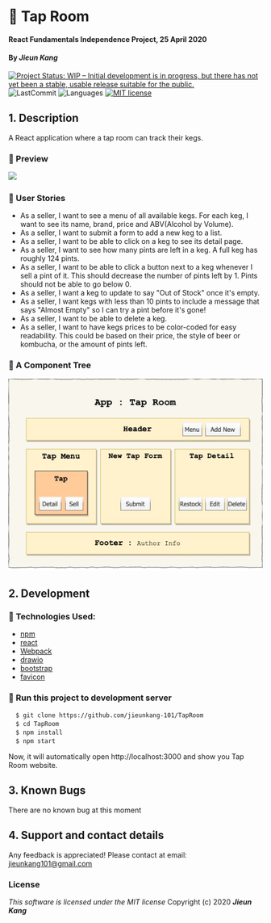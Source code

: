 # :beer: Tap Room

#### React Fundamentals Independence Project, 25 April 2020

#### By **_Jieun Kang_**
[![Project Status: WIP – Initial development is in progress, but there has not yet been a stable, usable release suitable for the public.](https://www.repostatus.org/badges/latest/wip.svg)](https://www.repostatus.org/#wip)
![LastCommit](https://img.shields.io/github/last-commit/jieunkang-101/TapRoom)
![Languages](https://img.shields.io/github/languages/top/jieunkang-101/TapRoom)
[![MIT license](https://img.shields.io/badge/License-MIT-orange.svg)](https://lbesson.mit-license.org/)


## 1. Description
A React application where a tap room can track their kegs.

### :small_orange_diamond: Preview
<img src="src/img/tap-room-screenshot.gif" width="640px" />

### :small_orange_diamond: User Stories
  * As a seller, I want to see a menu of all available kegs. For each keg, I want to see its name, brand, price and ABV(Alcohol by Volume).
  * As a seller, I want to submit a form to add a new keg to a list.
  * As a seller, I want to be able to click on a keg to see its detail page.
  * As a seller, I want to see how many pints are left in a keg. A full keg has roughly 124 pints.
  * As a seller, I want to be able to click a button next to a keg whenever I sell a pint of it. This should decrease the number of pints left by 1. Pints should not be able to go below 0.
  * As a seller, I want a keg to update to say "Out of Stock" once it's empty.
  * As a seller, I want kegs with less than 10 pints to include a message that says "Almost Empty" so I can try a pint before it's gone!
  * As a seller, I want to be able to delete a keg.
  * As a seller, I want to have kegs prices to be color-coded for easy readability. This could be based on their price, the style of beer or kombucha, or the amount of pints left.

### :small_orange_diamond: A Component Tree
<img src="src/img/tap-room-diagram.jpg" alt="Application Component Tree" width= "640px" />  


## 2. Development
### :small_orange_diamond: Technologies Used:
+ [npm](https://www.npmjs.com/) 
+ [react](https://reactjs.org/) 
+ [Webpack](https://webpack.js.org/)
+ [drawio](https://app.diagrams.net/)
+ [bootstrap](https://getbootstrap.com/)
+ [favicon](https://www.favicon-generator.org/) 

### :small_orange_diamond: Run this project to development server
```bash
  $ git clone https://github.com/jieunkang-101/TapRoom
  $ cd TapRoom
  $ npm install  
  $ npm start
```
Now, it will automatically open http://localhost:3000 and show you Tap Room website.

## 3. Known Bugs
There are no known bug at this moment

## 4. Support and contact details
Any feedback is appreciated! Please contact at email: jieunkang101@gmail.com 

### License
*This software is licensed under the MIT license*
Copyright (c) 2020 **_Jieun Kang_**
